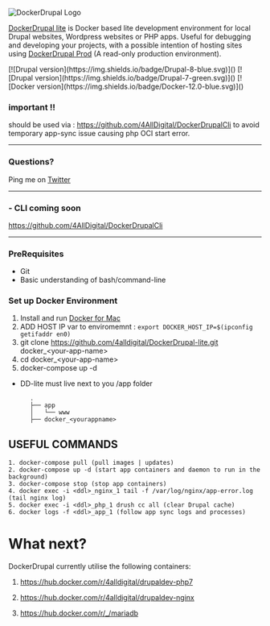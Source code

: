 ![DockerDrupal Logo](https://github.com/4alldigital/DockerDrupal-lite/raw/master/docs/images/ddlite-logo.png)

[DockerDrupal lite](https://www.4alldigital.io/docker-drupal) is Docker based lite development environment for local Drupal websites, Wordpress websites or PHP apps. Useful for debugging and developing your projects, with a possible intention of hosting sites using [DockerDrupal Prod](https://github.com/4alldigital/drupalprod-docker) (A read-only production environment).

<p align='left'>
[![Drupal version](https://img.shields.io/badge/Drupal-8-blue.svg)]()
[![Drupal version](https://img.shields.io/badge/Drupal-7-green.svg)]()
[![Docker version](https://img.shields.io/badge/Docker-12.0-blue.svg)]()
<br clear='all'/>


### important !!

should be used via : https://github.com/4AllDigital/DockerDrupalCli to avoid temporary app-sync issue causing php OCI start error.

------------------------------------------------------------------------------------------------

### Questions?
 Ping me on [Twitter](http://twitter.com/@4alldigital)

------------------------------------------------------------------------------------------------

### - CLI coming soon
  https://github.com/4AllDigital/DockerDrupalCli

------------------------------------------------------------------------------------------------


  ### PreRequisites
   -  Git
   - Basic understanding of bash/command-line

  ### Set up Docker Environment
  1. Install and run [Docker for Mac](https://docs.docker.com/docker-for-mac)
  2. ADD HOST IP var to enviromemnt : ```export DOCKER_HOST_IP=$(ipconfig getifaddr en0)```
  3. git clone https://github.com/4alldigital/DockerDrupal-lite.git docker_\<your-app-name>
  4. cd docker_\<your-app-name>
  5. docker-compose up -d

   - DD-lite must live next to you /app folder

```
      .
      ├── app
      │   └── www
      ├── docker_<yourappname>
```




## USEFUL COMMANDS

    1. docker-compose pull (pull images | updates)
    2. docker-compose up -d (start app containers and daemon to run in the background)
    3. docker-compose stop (stop app containers)
    4. docker exec -i <ddl>_nginx_1 tail -f /var/log/nginx/app-error.log (tail nginx log)
    5. docker exec -i <ddl>_php_1 drush cc all (clear Drupal cache)
    6. docker logs -f <ddl>_app_1 (follow app sync logs and processes)


# What next?

DockerDrupal currently utilise the following containers:

 1. https://hub.docker.com/r/4alldigital/drupaldev-php7

 2. https://hub.docker.com/r/4alldigital/drupaldev-nginx

 3. https://hub.docker.com/r/_/mariadb
